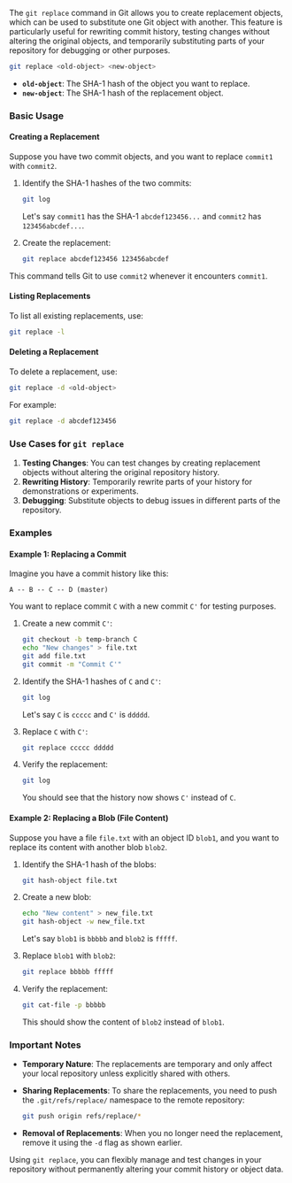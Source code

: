 The `git replace` command in Git allows you to create replacement objects, which can be used to substitute one Git object with another. This feature is particularly useful for rewriting commit history, testing changes without altering the original objects, and temporarily substituting parts of your repository for debugging or other purposes.

```bash
git replace <old-object> <new-object>
```

- **`old-object`**: The SHA-1 hash of the object you want to replace.
- **`new-object`**: The SHA-1 hash of the replacement object.

### Basic Usage

#### Creating a Replacement
Suppose you have two commit objects, and you want to replace `commit1` with `commit2`.

1. Identify the SHA-1 hashes of the two commits:
   ```bash
   git log
   ```
   Let's say `commit1` has the SHA-1 `abcdef123456...` and `commit2` has `123456abcdef...`.

2. Create the replacement:
   ```bash
   git replace abcdef123456 123456abcdef
   ```

This command tells Git to use `commit2` whenever it encounters `commit1`.

#### Listing Replacements
To list all existing replacements, use:
```bash
git replace -l
```

#### Deleting a Replacement
To delete a replacement, use:
```bash
git replace -d <old-object>
```

For example:
```bash
git replace -d abcdef123456
```

### Use Cases for `git replace`

1. **Testing Changes**: You can test changes by creating replacement objects without altering the original repository history.
2. **Rewriting History**: Temporarily rewrite parts of your history for demonstrations or experiments.
3. **Debugging**: Substitute objects to debug issues in different parts of the repository.

### Examples

#### Example 1: Replacing a Commit
Imagine you have a commit history like this:
```
A -- B -- C -- D (master)
```

You want to replace commit `C` with a new commit `C'` for testing purposes.

1. Create a new commit `C'`:
   ```bash
   git checkout -b temp-branch C
   echo "New changes" > file.txt
   git add file.txt
   git commit -m "Commit C'"
   ```

2. Identify the SHA-1 hashes of `C` and `C'`:
   ```bash
   git log
   ```

   Let's say `C` is `ccccc` and `C'` is `ddddd`.

3. Replace `C` with `C'`:
   ```bash
   git replace ccccc ddddd
   ```

4. Verify the replacement:
   ```bash
   git log
   ```

   You should see that the history now shows `C'` instead of `C`.

#### Example 2: Replacing a Blob (File Content)
Suppose you have a file `file.txt` with an object ID `blob1`, and you want to replace its content with another blob `blob2`.

1. Identify the SHA-1 hash of the blobs:
   ```bash
   git hash-object file.txt
   ```

2. Create a new blob:
   ```bash
   echo "New content" > new_file.txt
   git hash-object -w new_file.txt
   ```

   Let's say `blob1` is `bbbbb` and `blob2` is `fffff`.

3. Replace `blob1` with `blob2`:
   ```bash
   git replace bbbbb fffff
   ```

4. Verify the replacement:
   ```bash
   git cat-file -p bbbbb
   ```

   This should show the content of `blob2` instead of `blob1`.

### Important Notes

- **Temporary Nature**: The replacements are temporary and only affect your local repository unless explicitly shared with others.
- **Sharing Replacements**: To share the replacements, you need to push the `.git/refs/replace/` namespace to the remote repository:
  ```bash
  git push origin refs/replace/*
  ```

- **Removal of Replacements**: When you no longer need the replacement, remove it using the `-d` flag as shown earlier.

Using `git replace`, you can flexibly manage and test changes in your repository without permanently altering your commit history or object data.